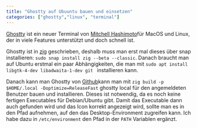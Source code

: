 ```yaml
---
title: "Ghostty auf Ubuuntu bauen und einsetzen"
categories: ["ghostty","linux", "terminal"]
---
```

[Ghostty](https://ghostty.org/) ist ein neuer Terminal von [Mitchell Hashimoto](https://mitchellh.com/)für MacOS und Linux, der in viele Features unterstützt und doch schnell ist.  

Ghostty ist in [zig](https://ziglang.org/)  geschrieben, deshalb muss man erst mal dieses über snap installieren: `sudo snap install zig --beta --classic`. Danach braucht man auf Ubuntu erstmal ein paar Abhängigkeiten, die man mit `sudo apt install libgtk-4-dev libadwaita-1-dev git
` installieren kann. 

Danach kann man Ghostty von [Github](https://github.com/ghostty-org/ghostty)kann man mit `zig build -p $HOME/.local -Doptimize=ReleaseFast` ghostty local für den angemeldeten Benutzer bauen und installieren. Dieses ist notwendig, da es noch keine fertigen Executables für Debian/Ubuntu gibt. Damit das Executable dann auch gefunden wird und das Icon korrekt angezeigt wird, sollte man es in den Pfad aufnehmen, auf den das Desktop-Environment zugreifen kann. Ich habe dazu in `/etc/environment` den Pfad in der `PATH` Variablen ergänzt. 
